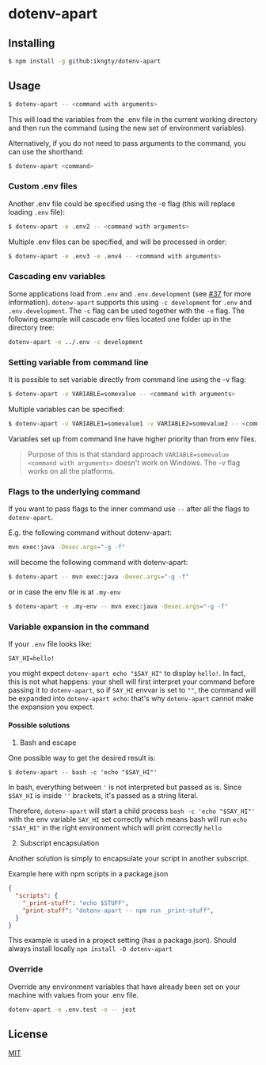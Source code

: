 # dotenv-apart

## Installing

```bash
$ npm install -g github:ikngty/dotenv-apart
```

## Usage

```bash
$ dotenv-apart -- <command with arguments>
```

This will load the variables from the .env file in the current working directory and then run the command (using the new set of environment variables).

Alternatively, if you do not need to pass arguments to the command, you can use the shorthand:

```bash
$ dotenv-apart <command>
```

### Custom .env files
Another .env file could be specified using the -e flag (this will replace loading `.env` file):
```bash
$ dotenv-apart -e .env2 -- <command with arguments>
```

Multiple .env files can be specified, and will be processed in order:
```bash
$ dotenv-apart -e .env3 -e .env4 -- <command with arguments>
```

### Cascading env variables
Some applications load from `.env` and `.env.development`
(see [#37](https://github.com/entropitor/dotenv-cli/issues/37) for more information).
`dotenv-apart` supports this using `-c development` for `.env` and `.env.development`.
The `-c` flag can be used together with the `-e` flag. The following example will cascade env files located one folder up in the directory tree:
```bash
dotenv-apart -e ../.env -c development
```

### Setting variable from command line
It is possible to set variable directly from command line using the -v flag:
```bash
$ dotenv-apart -v VARIABLE=somevalue -- <command with arguments>
```

Multiple variables can be specified:
```bash
$ dotenv-apart -v VARIABLE1=somevalue1 -v VARIABLE2=somevalue2 -- <command with arguments>
```

Variables set up from command line have higher priority than from env files.

> Purpose of this is that standard approach `VARIABLE=somevalue <command with arguments>` doesn't work on Windows. The -v flag works on all the platforms.

### Flags to the underlying command
If you want to pass flags to the inner command use `--` after all the flags to `dotenv-apart`.

E.g. the following command without dotenv-apart:
```bash
mvn exec:java -Dexec.args="-g -f"
```

will become the following command with dotenv-apart:
```bash
$ dotenv-apart -- mvn exec:java -Dexec.args="-g -f"
```
or in case the env file is at `.my-env`
```bash
$ dotenv-apart -e .my-env -- mvn exec:java -Dexec.args="-g -f"
```

### Variable expansion in the command

If your `.env` file looks like:

```
SAY_HI=hello!
```

you might expect `dotenv-apart echo "$SAY_HI"` to display `hello!`. In fact, this is not what happens: your shell will first interpret your command before passing it to `dotenv-apart`, so if `SAY_HI` envvar is set to `""`, the command will be expanded into `dotenv-apart echo`: that's why `dotenv-apart` cannot make the expansion you expect.

#### Possible solutions

1. Bash and escape

One possible way to get the desired result is:

```
$ dotenv-apart -- bash -c 'echo "$SAY_HI"'
```

In bash, everything between `'` is not interpreted but passed as is. Since `$SAY_HI` is inside `''` brackets, it's passed as a string literal.

Therefore, `dotenv-apart` will start a child process `bash -c 'echo "$SAY_HI"'` with the env variable `SAY_HI` set correctly which means bash will run `echo "$SAY_HI"` in the right environment which will print correctly `hello`

2. Subscript encapsulation

Another solution is simply to encapsulate your script in another subscript.

Example here with npm scripts in a package.json

```json
{
  "scripts": {
    "_print-stuff": "echo $STUFF",
    "print-stuff": "dotenv-apart -- npm run _print-stuff",
  }
}
```

This example is used in a project setting (has a package.json).  Should always install locally `npm install -D dotenv-apart`

### Override

Override any environment variables that have already been set on your machine with values from your .env file.

```bash
dotenv-apart -e .env.test -o -- jest
```

## License

[MIT](https://en.wikipedia.org/wiki/MIT_License)
